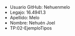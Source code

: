 * Usuario GitHub: Nehuenmelo
* Legajo: 16.4941.3
* Apellido: Melo
* Nombre: Nehuén Joel
* TP:02-EjemploTipos

